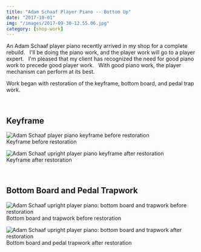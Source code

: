 ```yaml
---
title: "Adam Schaaf Player Piano -- Bottom Up"
date: "2017-10-01"
img: "/images/2017-09-30-12.55.06.jpg"
category: [shop-work]
---
```


An Adam Schaaf player piano recently arrived in my shop for a complete rebuild.   I'll be doing the piano work, and the player work will go to a player expert.   I'm pleased that my client has recognized the need for good piano work to precede good player work.   With good piano work, the player mechanism can perform at its best.

Work began with restoration of the keyframe, bottom board, and pedal trap work.

 

## Keyframe

![Adam Schaaf player piano keyframe before restoration](/images/2017-09-30-12.55.06-1024x768.jpg)<BR/>Keyframe before restoration

![Adam Schaaf upright player piano keyframe after restoration](/images/2017-10-01-09.47.03-1024x768.jpg)<BR/>Keyframe after restoration

 

## Bottom Board and Pedal Trapwork

![Adam Schaaf upright player piano: bottom board and trapwork before restoration](/images/2017-09-30-18.08.18-1024x768.jpg)<BR/>Bottom board and trapwork before restoration

![Adam Schaaf upright player piano: bottom board and trapwork after restoration](/images/2017-10-01-09.43.22-1024x768.jpg)<BR/>Bottom board and pedal trapwork after restoration
